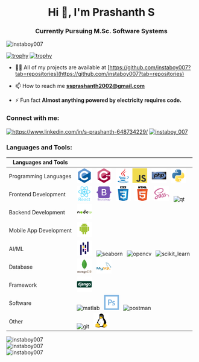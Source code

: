 <h1 align="center">Hi 👋, I'm Prashanth S</h1>
<h3 align="center">Currently Pursuing M.Sc. Software Systems</h3>

<p align="left"> <img src="https://komarev.com/ghpvc/?username=instaboy007&label=Profile%20views&color=0e75b6&style=flat" alt="instaboy007" /> </p>

[![trophy](https://github-profile-trophy.vercel.app/?username=instaboy007&theme=nord&title=MultiLanguage,Joined2020,Commits,Repositories)](https://github.com/ryo-ma/github-profile-trophy)
[![trophy](https://github-profile-trophy.vercel.app/?username=instaboy007&theme=nord&title=Stars,Followers,PullRequest,Issues)](https://github.com/ryo-ma/github-profile-trophy)


- 👨‍💻 All of my projects are available at [https://github.com/instaboy007?tab=repositories](https://github.com/instaboy007?tab=repositories)

- 📫 How to reach me **ssprashanth2002@gmail.com**

- ⚡ Fun fact **Almost anything powered by electricity requires code.**

<h3 align="left">Connect with me:</h3>
<p align="left">
<a href="https://linkedin.com/in/https://www.linkedin.com/in/s-prashanth-648734229/" target="blank"><img align="center" src="https://raw.githubusercontent.com/rahuldkjain/github-profile-readme-generator/master/src/images/icons/Social/linked-in-alt.svg" alt="https://www.linkedin.com/in/s-prashanth-648734229/" height="30" width="40" /></a>
<a href="https://instagram.com/instaboy_007" target="blank"><img align="center" src="https://raw.githubusercontent.com/rahuldkjain/github-profile-readme-generator/master/src/images/icons/Social/instagram.svg" alt="instaboy_007" height="30" width="40" /></a>
</p>

<h3 align="left">Languages and Tools:</h3>
<p align="left">

  
| Languages and Tools|            |
| ------------- | ------------- |
| Programming Languages |<img src="https://raw.githubusercontent.com/devicons/devicon/master/icons/c/c-original.svg" alt="cprogramming" width="40" height="40">&nbsp;&nbsp; <img src="https://raw.githubusercontent.com/devicons/devicon/master/icons/cplusplus/cplusplus-original.svg" alt="cplusplus" width="40" height="40"/>&nbsp;&nbsp; <img src="https://raw.githubusercontent.com/devicons/devicon/master/icons/java/java-original.svg" alt="java" width="40" height="40"/> <img src="https://raw.githubusercontent.com/devicons/devicon/master/icons/javascript/javascript-original.svg" alt="javascript" width="40" height="40"/>&nbsp;&nbsp; <img src="https://raw.githubusercontent.com/devicons/devicon/master/icons/php/php-original.svg" alt="php" width="40" height="40"/>&nbsp;&nbsp; <img src="https://raw.githubusercontent.com/devicons/devicon/master/icons/python/python-original.svg" alt="python" width="40" height="40"/>  |
| Frontend Development  | <img src="https://raw.githubusercontent.com/devicons/devicon/master/icons/react/react-original-wordmark.svg" alt="react" width="40" height="40"/>&nbsp;&nbsp; <img src="https://raw.githubusercontent.com/devicons/devicon/master/icons/bootstrap/bootstrap-plain-wordmark.svg" alt="bootstrap" width="40" height="40"/>&nbsp;&nbsp; <img src="https://raw.githubusercontent.com/devicons/devicon/master/icons/css3/css3-original-wordmark.svg" alt="css3" width="40" height="40"/>&nbsp;&nbsp; <img src="https://raw.githubusercontent.com/devicons/devicon/master/icons/html5/html5-original-wordmark.svg" alt="html5" width="40" height="40"/>&nbsp;&nbsp; <img src="https://raw.githubusercontent.com/devicons/devicon/master/icons/sass/sass-original.svg" alt="sass" width="40" height="40"/>&nbsp;&nbsp; <img src="https://upload.wikimedia.org/wikipedia/commons/0/0b/Qt_logo_2016.svg" alt="qt" width="40" height="40"/> |
| Backend Development | <img src="https://raw.githubusercontent.com/devicons/devicon/master/icons/nodejs/nodejs-original-wordmark.svg" alt="nodejs" width="40" height="40"/>  |
| Mobile App Development | <img src="https://raw.githubusercontent.com/devicons/devicon/master/icons/android/android-original-wordmark.svg" alt="android" width="40" height="40"/> |
| AI/ML | <img src="https://raw.githubusercontent.com/devicons/devicon/2ae2a900d2f041da66e950e4d48052658d850630/icons/pandas/pandas-original.svg" alt="pandas" width="40" height="40"/>&nbsp;&nbsp; <img src="https://seaborn.pydata.org/_images/logo-mark-lightbg.svg" alt="seaborn" width="40" height="40"/>&nbsp;&nbsp; <img src="https://www.vectorlogo.zone/logos/opencv/opencv-icon.svg" alt="opencv" width="40" height="40"/>&nbsp;&nbsp; <img src="https://upload.wikimedia.org/wikipedia/commons/0/05/Scikit_learn_logo_small.svg" alt="scikit_learn" width="40" height="40"/> |
| Database | <img src="https://raw.githubusercontent.com/devicons/devicon/master/icons/mongodb/mongodb-original-wordmark.svg" alt="mongodb" width="40" height="40"/>&nbsp;&nbsp; <img src="https://raw.githubusercontent.com/devicons/devicon/master/icons/mysql/mysql-original-wordmark.svg" alt="mysql" width="40" height="40"/> |
| Framework | <img src="https://raw.githubusercontent.com/devicons/devicon/master/icons/django/django-original.svg" alt="django" width="40" height="40"/> |
| Software | <img src="https://upload.wikimedia.org/wikipedia/commons/2/21/Matlab_Logo.png" alt="matlab" width="40" height="40"/>&nbsp;&nbsp; <img src="https://raw.githubusercontent.com/devicons/devicon/master/icons/photoshop/photoshop-line.svg" alt="photoshop" width="40" height="40"/>&nbsp;&nbsp; <img src="https://www.vectorlogo.zone/logos/getpostman/getpostman-icon.svg" alt="postman" width="40" height="40"/> |
| Other | <img src="https://www.vectorlogo.zone/logos/git-scm/git-scm-icon.svg" alt="git" width="40" height="40"/>&nbsp;&nbsp; <img src="https://raw.githubusercontent.com/devicons/devicon/master/icons/linux/linux-original.svg" alt="linux" width="40" height="40"/> |
 </p>

<p><img align="left" width="500px" src="https://github-readme-stats.vercel.app/api/top-langs?username=instaboy007&theme=nord&show_icons=true&locale=en&layout=compact" alt="instaboy007" /></p>


<p>&nbsp;<img align="left" width="500px" src="https://github-readme-stats.vercel.app/api?username=instaboy007&theme=nord&show_icons=true&locale=en" alt="instaboy007" /></p>


<p><img align="left" width="500px" src="https://github-readme-streak-stats.herokuapp.com/?user=instaboy007&theme=nord" alt="instaboy007" /></p>


